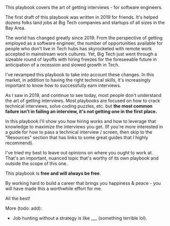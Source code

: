 This playbook covers the art of getting interviews - for software engineers.

The first draft of this playbook was written in 2019 for friends. It's helped dozens folks land jobs at Big Tech companies and startups of all sizes in the Bay Area.

The world has changed greatly since 2019. From the perspective of getting employed as a software engineer, the number of opportunities available for people who don't live in Tech hubs has skyrocketed with remote work accepted in mainstream work cultures. Yet, Big Tech just went through a sizeable round of layoffs with hiring freezes for the foreseeable future in anticipation of a recession and slowed growth in Tech.

I've revamped this playbook to take into account these changes. In this market, in addition to having the right technical skills, it's increasingly important to know how to successfully earn interviews.

As I saw in 2019, and continue to see today, most people don't understand the art of getting interviews. Most playbooks are focused on how to crack technical interviews, solve coding puzzles, etc. but **the most common failure isn't in failing an interview, it's not getting one in the first place.**

In this playbook I'll show you how hiring works and how to leverage that knowledge to maximize the interviews you get. (If you're more interested in a guide for how to pass a technical interview / screen, then skip to the "Resources" section that has links to some great guides that I highly recommend).

I've tried my best to leave out opinions on where you ought to work at. That's an important, nuanced topic that's worthy of its own playbook and outside the scope of this one.

This playbook is **free and will always be free**. 

By working hard to build a career that brings you happiness & peace - you will have made this a worthwhile effort for me.

All the best!

More (todo: add):
- Job hunting without a strategy is like ___ (something terrible lol).